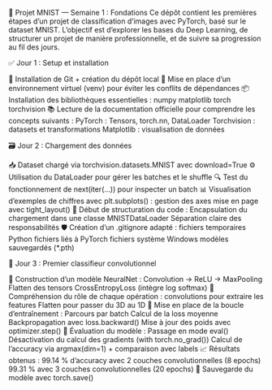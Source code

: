 🧠 Projet MNIST — Semaine 1 : Fondations
Ce dépôt contient les premières étapes d’un projet de classification d’images avec PyTorch, basé sur le dataset MNIST. L’objectif est d’explorer les bases du Deep Learning, de structurer un projet de manière professionnelle, et de suivre sa progression au fil des jours.

✅ Jour 1 : Setup et installation
  
  🔧 Installation de Git + création du dépôt local
  🐍 Mise en place d’un environnement virtuel (venv) pour éviter les conflits de dépendances 
  📦 Installation des bibliothèques essentielles :
        numpy
        matplotlib
        torch
        torchvision
  📚 Lecture de la documentation officielle pour comprendre les concepts suivants :
        PyTorch : Tensors, torch.nn, DataLoader
        Torchvision : datasets et transformations
        Matplotlib : visualisation de données
  
🗃️ Jour 2 : Chargement des données

  📥 Dataset chargé via torchvision.datasets.MNIST avec download=True
  ⚙️ Utilisation du DataLoader pour gérer les batches et le shuffle
  🔍 Test du fonctionnement de next(iter(...)) pour inspecter un batch
  📊 Visualisation d’exemples de chiffres avec plt.subplots() :
        gestion des axes
        mise en page avec tight_layout()
  🧱 Début de structuration du code :
        Encapsulation du chargement dans une classe MNISTDataLoader
        Séparation claire des responsabilités
  🛡️ Création d’un .gitignore adapté :
        fichiers temporaires Python
        fichiers liés à PyTorch
        fichiers système Windows
        modèles sauvegardés (*.pth)
        
🧠 Jour 3 : Premier classifieur convolutionnel

  🧱 Construction d’un modèle NeuralNet :
        Convolution → ReLU → MaxPooling
        Flatten des tensors
        CrossEntropyLoss (intègre log softmax)
  📐 Compréhension du rôle de chaque opération :
        convolutions pour extraire les features
        Flatten pour passer du 3D au 1D
  🔁 Mise en place de la boucle d’entraînement :
        Parcours par batch
        Calcul de la loss moyenne
        Backpropagation avec loss.backward()
        Mise à jour des poids avec optimizer.step()
  🧪 Évaluation du modèle :
        Passage en mode eval()
        Désactivation du calcul des gradients (with torch.no_grad())
        Calcul de l’accuracy via argmax(dim=1) + comparaison avec labels
  📈 Résultats obtenus :
        99.14 % d’accuracy avec 2 couches convolutionnelles (8 epochs)
        99.31 % avec 3 couches convolutionnelles (20 epochs)
  💾 Sauvegarde du modèle avec torch.save()
